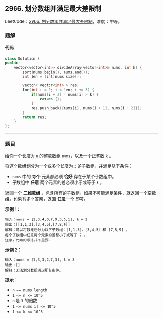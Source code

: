 ## 2966. 划分数组并满足最大差限制

LeetCode：[2966. 划分数组并满足最大差限制](https://leetcode.cn/problems/divide-array-into-arrays-with-max-difference/)，难度：中等。

### 题解

#### 代码

```c++
class Solution {
public:
    vector<vector<int>> divideArray(vector<int>& nums, int k) {
        sort(nums.begin(), nums.end());
        int len = (int)nums.size();

        vector< vector<int> > res;
        for(int i = 0; i < len; i += 3) {
            if(nums[i + 2] - nums[i] > k) {
                return {};
            }
            res.push_back({nums[i], nums[i + 1], nums[i + 2]});
        }
        return res;
    }
};
```



---



### 题目

给你一个长度为 `n` 的整数数组 `nums`，以及一个正整数 `k` 。

将这个数组划分为一个或多个长度为 `3` 的子数组，并满足以下条件：

- `nums` 中的 **每个** 元素都必须 **恰好** 存在于某个子数组中。
- 子数组中 **任意** 两个元素的差必须小于或等于 `k` 。

返回一个 **二维数组** ，包含所有的子数组。如果不可能满足条件，就返回一个空数组。如果有多个答案，返回 **任意一个** 即可。

 

**示例 1：**

```
输入：nums = [1,3,4,8,7,9,3,5,1], k = 2
输出：[[1,1,3],[3,4,5],[7,8,9]]
解释：可以将数组划分为以下子数组：[1,1,3]，[3,4,5] 和 [7,8,9] 。
每个子数组中任意两个元素的差都小于或等于 2 。
注意，元素的顺序并不重要。
```

**示例 2：**

```
输入：nums = [1,3,3,2,7,3], k = 3
输出：[]
解释：无法划分数组满足所有条件。
```

 

**提示：**

- `n == nums.length`
- `1 <= n <= 10^5`
- `n` 是 `3` 的倍数
- `1 <= nums[i] <= 10^5`
- `1 <= k <= 10^5`


